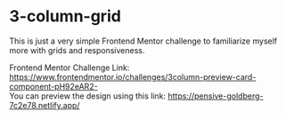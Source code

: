 # 3-column-grid

This is just a very simple Frontend Mentor challenge to familiarize myself more with grids and responsiveness. 

Frontend Mentor Challenge Link: https://www.frontendmentor.io/challenges/3column-preview-card-component-pH92eAR2- <br>
You can preview the design using this link: https://pensive-goldberg-7c2e78.netlify.app/
